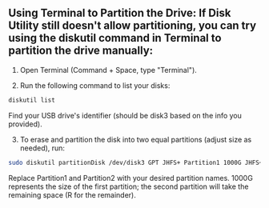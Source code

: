 ## Using Terminal to Partition the Drive: If Disk Utility still doesn't allow partitioning, you can try using the diskutil command in Terminal to partition the drive manually:

1. Open Terminal (Command + Space, type "Terminal").

2. Run the following command to list your disks:

```bash
diskutil list
```

Find your USB drive's identifier (should be disk3 based on the info you provided).

3. To erase and partition the disk into two equal partitions (adjust size as needed), run:

```bash
sudo diskutil partitionDisk /dev/disk3 GPT JHFS+ Partition1 1000G JHFS+ Partition2 R
```

Replace Partition1 and Partition2 with your desired partition names.
1000G represents the size of the first partition; the second partition will take the remaining space (R for the
remainder).
